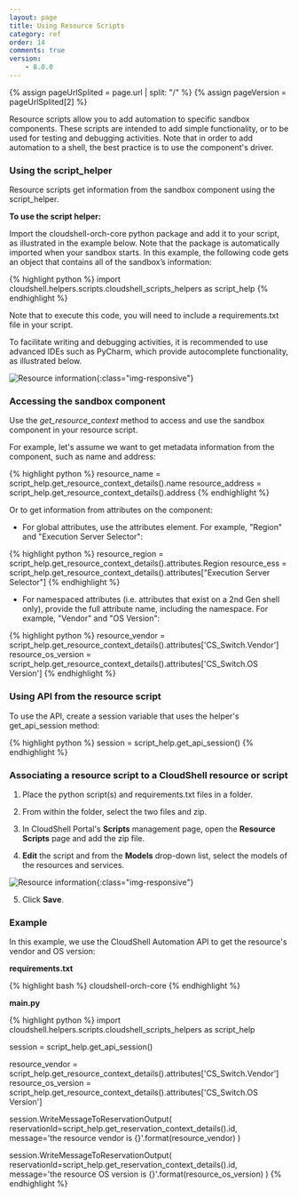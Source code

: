 ```yaml
---
layout: page
title: Using Resource Scripts
category: ref
order: 14
comments: true
version:
    - 8.0.0
---
```


{% assign pageUrlSplited = page.url | split: "/" %}
{% assign pageVersion = pageUrlSplited[2] %}

Resource scripts allow you to add automation to specific sandbox components. These scripts are intended to add simple functionality, or to be used for testing and debugging activities. Note that in order to add automation to a shell, the best practice is to use the component's driver.

### Using the script_helper

Resource scripts get information from the sandbox component using the script_helper.

**To use the script helper:** 

Import the cloudshell-orch-core python package and add it to your script, as illustrated in the example below. Note that the package is automatically imported when your sandbox starts. In this example, the following code gets an object that contains all of the sandbox’s information:

{% highlight python %}
import cloudshell.helpers.scripts.cloudshell_scripts_helpers as script_help
{% endhighlight %}

Note that to execute this code, you will need to include a requirements.txt file in your script.

To facilitate writing and debugging activities, it is recommended to use advanced IDEs such as PyCharm, which provide autocomplete functionality, as illustrated below. 

![Resource information]({{site.baseurl}}/assets/resource_context.png){:class="img-responsive"}

### Accessing the sandbox component

Use the *get_resource_context* method to access and use the sandbox component in your resource script. 

For example, let's assume we want to get metadata information from the component, such as name and address:

{% highlight python %}
resource_name = script_help.get_resource_context_details().name
resource_address = script_help.get_resource_context_details().address
{% endhighlight %}

Or to get information from attributes on the component:

* For global attributes, use the attributes element. For example, "Region" and "Execution Server Selector":

{% highlight python %}
resource_region = script_help.get_resource_context_details().attributes.Region
resource_ess = script_help.get_resource_context_details().attributes["Execution Server Selector"]
{% endhighlight %}

* For namespaced attributes (i.e. attributes that exist on a 2nd Gen shell only), provide the full attribute name, including the namespace. For example, "Vendor" and "OS Version":

{% highlight python %}
resource_vendor = script_help.get_resource_context_details().attributes['CS_Switch.Vendor']
resource_os_version = script_help.get_resource_context_details().attributes['CS_Switch.OS Version']
{% endhighlight %}

### Using API from the resource script

To use the API, create a session variable that uses the helper's get_api_session method:

{% highlight python %}
session = script_help.get_api_session()
{% endhighlight %}

### Associating a resource script to a CloudShell resource or script

1) Place the python script(s) and requirements.txt files in a folder.

2) From within the folder, select the two files and zip.

3) In CloudShell Portal's **Scripts** management page, open the **Resource Scripts** page and add the zip file.

4) **Edit** the script and from the **Models** drop-down list, select the models of the resources and services.

![Resource information]({{site.baseurl}}/assets/resource_script-add-to-cloudshell.png){:class="img-responsive"}

5) Click **Save**.

### Example

In this example, we use the CloudShell Automation API to get the resource's vendor and OS version:

**requirements.txt**

{% highlight bash %}
cloudshell-orch-core
{% endhighlight %}

**__main__.py**

{% highlight python %}
import cloudshell.helpers.scripts.cloudshell_scripts_helpers as script_help

session = script_help.get_api_session()

resource_vendor = script_help.get_resource_context_details().attributes['CS_Switch.Vendor']
resource_os_version = script_help.get_resource_context_details().attributes['CS_Switch.OS Version']

session.WriteMessageToReservationOutput(
    reservationId=script_help.get_reservation_context_details().id,
    message='the resource vendor is {}'.format(resource_vendor)
)

session.WriteMessageToReservationOutput(
    reservationId=script_help.get_reservation_context_details().id,
    message='the resource OS version is {}'.format(resource_os_version)
)
{% endhighlight %}
